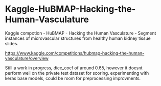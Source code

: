 # Kaggle-HuBMAP-Hacking-the-Human-Vasculature
Kaggle compotion - HuBMAP - Hacking the Human Vasculature - Segment instances of microvascular structures from healthy human kidney tissue slides.

https://www.kaggle.com/competitions/hubmap-hacking-the-human-vasculature/overview

Still a work in progress, dice_coef of around 0.65, however it doesnt perform well on the private test dataset for scoring. experimenting with keras base models, could be room for preprocessing improvments.
